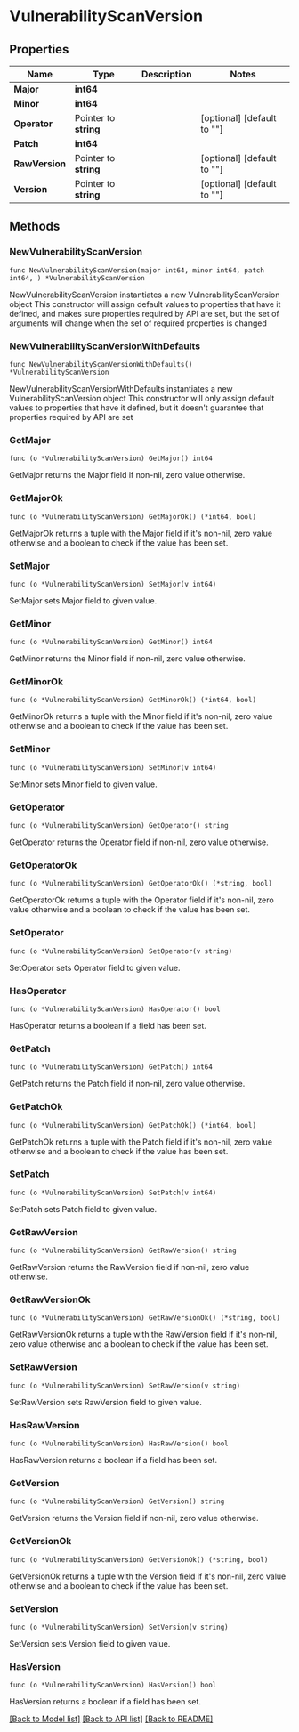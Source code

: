 # VulnerabilityScanVersion

## Properties

Name | Type | Description | Notes
------------ | ------------- | ------------- | -------------
**Major** | **int64** |  | 
**Minor** | **int64** |  | 
**Operator** | Pointer to **string** |  | [optional] [default to ""]
**Patch** | **int64** |  | 
**RawVersion** | Pointer to **string** |  | [optional] [default to ""]
**Version** | Pointer to **string** |  | [optional] [default to ""]

## Methods

### NewVulnerabilityScanVersion

`func NewVulnerabilityScanVersion(major int64, minor int64, patch int64, ) *VulnerabilityScanVersion`

NewVulnerabilityScanVersion instantiates a new VulnerabilityScanVersion object
This constructor will assign default values to properties that have it defined,
and makes sure properties required by API are set, but the set of arguments
will change when the set of required properties is changed

### NewVulnerabilityScanVersionWithDefaults

`func NewVulnerabilityScanVersionWithDefaults() *VulnerabilityScanVersion`

NewVulnerabilityScanVersionWithDefaults instantiates a new VulnerabilityScanVersion object
This constructor will only assign default values to properties that have it defined,
but it doesn't guarantee that properties required by API are set

### GetMajor

`func (o *VulnerabilityScanVersion) GetMajor() int64`

GetMajor returns the Major field if non-nil, zero value otherwise.

### GetMajorOk

`func (o *VulnerabilityScanVersion) GetMajorOk() (*int64, bool)`

GetMajorOk returns a tuple with the Major field if it's non-nil, zero value otherwise
and a boolean to check if the value has been set.

### SetMajor

`func (o *VulnerabilityScanVersion) SetMajor(v int64)`

SetMajor sets Major field to given value.


### GetMinor

`func (o *VulnerabilityScanVersion) GetMinor() int64`

GetMinor returns the Minor field if non-nil, zero value otherwise.

### GetMinorOk

`func (o *VulnerabilityScanVersion) GetMinorOk() (*int64, bool)`

GetMinorOk returns a tuple with the Minor field if it's non-nil, zero value otherwise
and a boolean to check if the value has been set.

### SetMinor

`func (o *VulnerabilityScanVersion) SetMinor(v int64)`

SetMinor sets Minor field to given value.


### GetOperator

`func (o *VulnerabilityScanVersion) GetOperator() string`

GetOperator returns the Operator field if non-nil, zero value otherwise.

### GetOperatorOk

`func (o *VulnerabilityScanVersion) GetOperatorOk() (*string, bool)`

GetOperatorOk returns a tuple with the Operator field if it's non-nil, zero value otherwise
and a boolean to check if the value has been set.

### SetOperator

`func (o *VulnerabilityScanVersion) SetOperator(v string)`

SetOperator sets Operator field to given value.

### HasOperator

`func (o *VulnerabilityScanVersion) HasOperator() bool`

HasOperator returns a boolean if a field has been set.

### GetPatch

`func (o *VulnerabilityScanVersion) GetPatch() int64`

GetPatch returns the Patch field if non-nil, zero value otherwise.

### GetPatchOk

`func (o *VulnerabilityScanVersion) GetPatchOk() (*int64, bool)`

GetPatchOk returns a tuple with the Patch field if it's non-nil, zero value otherwise
and a boolean to check if the value has been set.

### SetPatch

`func (o *VulnerabilityScanVersion) SetPatch(v int64)`

SetPatch sets Patch field to given value.


### GetRawVersion

`func (o *VulnerabilityScanVersion) GetRawVersion() string`

GetRawVersion returns the RawVersion field if non-nil, zero value otherwise.

### GetRawVersionOk

`func (o *VulnerabilityScanVersion) GetRawVersionOk() (*string, bool)`

GetRawVersionOk returns a tuple with the RawVersion field if it's non-nil, zero value otherwise
and a boolean to check if the value has been set.

### SetRawVersion

`func (o *VulnerabilityScanVersion) SetRawVersion(v string)`

SetRawVersion sets RawVersion field to given value.

### HasRawVersion

`func (o *VulnerabilityScanVersion) HasRawVersion() bool`

HasRawVersion returns a boolean if a field has been set.

### GetVersion

`func (o *VulnerabilityScanVersion) GetVersion() string`

GetVersion returns the Version field if non-nil, zero value otherwise.

### GetVersionOk

`func (o *VulnerabilityScanVersion) GetVersionOk() (*string, bool)`

GetVersionOk returns a tuple with the Version field if it's non-nil, zero value otherwise
and a boolean to check if the value has been set.

### SetVersion

`func (o *VulnerabilityScanVersion) SetVersion(v string)`

SetVersion sets Version field to given value.

### HasVersion

`func (o *VulnerabilityScanVersion) HasVersion() bool`

HasVersion returns a boolean if a field has been set.


[[Back to Model list]](../README.md#documentation-for-models) [[Back to API list]](../README.md#documentation-for-api-endpoints) [[Back to README]](../README.md)


